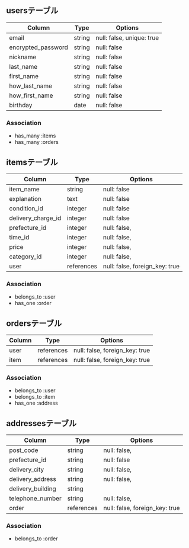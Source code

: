 ## usersテーブル

| Column             | Type       | Options                   |
| ------------------ | ---------- | ------------------------- |
| email              | string     | null: false, unique: true |
| encrypted_password | string     | null: false               |
| nickname           | string     | null: false               |
| last_name          | string     | null: false               |
| first_name         | string     | null: false               |
| how_last_name      | string     | null: false               |
| how_first_name     | string     | null: false               |
| birthday           | date       | null: false               |

### Association

- has_many :items
- has_many :orders

## itemsテーブル

| Column                 | Type       | Options                        |
| ---------------------- | ---------- | ------------------------------ |
| item_name              | string     | null: false                    |
| explanation            | text       | null: false                    |
| condition_id           | integer    | null: false                    |
| delivery_charge_id     | integer    | null: false                    |
| prefecture_id          | integer    | null: false,                   |
| time_id                | integer    | null: false,                   |
| price                  | integer    | null: false,                   |
| category_id            | integer    | null: false,                   |
| user                   | references | null: false, foreign_key: true |

### Association

- belongs_to :user
- has_one :order

## ordersテーブル

| Column | Type       | Options                        |
| ------ | ---------- | ------------------------------ |
| user   | references | null: false, foreign_key: true |
| item   | references | null: false, foreign_key: true |

### Association

- belongs_to :user
- belongs_to :item
- has_one :address

## addressesテーブル

| Column              | Type       | Options                        |
| ------------------- | ---------- | ------------------------------ |
| post_code           | string     | null: false,                   |
| prefecture_id       | string     | null: false                    |
| delivery_city       | string     | null: false,                   |
| delivery_address    | string     | null: false,                   |
| delivery_building   | string     |                                |
| telephone_number    | string     | null: false,                   |
| order               | references | null: false, foreign_key: true |

### Association

- belongs_to :order
